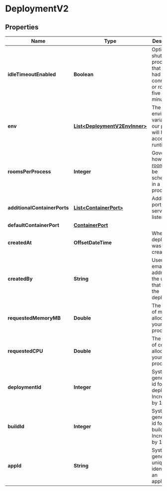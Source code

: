 

# DeploymentV2


## Properties

| Name | Type | Description | Notes |
|------------ | ------------- | ------------- | -------------|
|**idleTimeoutEnabled** | **Boolean** | Option to shut down processes that have had no new connections or rooms for five minutes. |  |
|**env** | [**List&lt;DeploymentV2EnvInner&gt;**](DeploymentV2EnvInner.md) | The environment variable that our process will have access to at runtime. |  |
|**roomsPerProcess** | **Integer** | Governs how many [rooms](https://hathora.dev/docs/concepts/hathora-entities#room) can be scheduled in a process. |  |
|**additionalContainerPorts** | [**List&lt;ContainerPort&gt;**](ContainerPort.md) | Additional ports your server listens on. |  |
|**defaultContainerPort** | [**ContainerPort**](ContainerPort.md) |  |  |
|**createdAt** | **OffsetDateTime** | When the deployment was created. |  |
|**createdBy** | **String** | UserId or email address for the user that created the deployment. |  |
|**requestedMemoryMB** | **Double** | The amount of memory allocated to your process. |  |
|**requestedCPU** | **Double** | The number of cores allocated to your process. |  |
|**deploymentId** | **Integer** | System generated id for a deployment. Increments by 1. |  |
|**buildId** | **Integer** | System generated id for a build. Increments by 1. |  |
|**appId** | **String** | System generated unique identifier for an application. |  |



